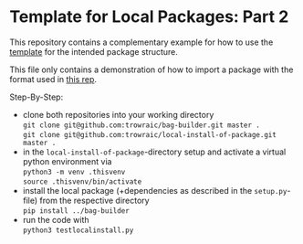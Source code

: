 # Template for Local Packages: Part 2
This repository contains a complementary example for how to use the [template](https://github.com/trowraic/bag-builder/tree/master) for the intended package structure. 

This file only contains a demonstration of how to import a package with the format used in [this rep](https://github.com/trowraic/bag-builder/tree/master). 

Step-By-Step:
* clone both repositories into your working directory\
`git clone git@github.com:trowraic/bag-builder.git master .`\
`git clone git@github.com:trowraic/local-install-of-package.git master .`
* in the `local-install-of-package`-directory setup and activate a virtual python environment via\
`python3 -m venv .thisvenv`\
`source .thisvenv/bin/activate`
* install the local package (+dependencies as described in the `setup.py`-file) from the respective directory\
`pip install ../bag-builder`
* run the code with\
`python3 testlocalinstall.py`
